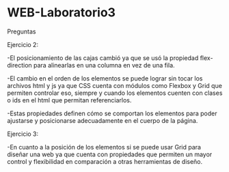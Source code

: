 # WEB-Laboratorio3

Preguntas

Ejercicio 2:

-El posicionamiento de las cajas cambió ya que se usó la propiedad flex-direction para alinearlas en una columna en vez de una fila.

-El cambio en el orden de los elementos se puede lograr sin tocar los archivos html y js ya que CSS cuenta con módulos como Flexbox y Grid que permiten controlar eso, siempre y cuando los elementos cuenten con clases o ids en el html que permitan referenciarlos.

-Estas propiedades definen cómo se comportan los elementos para poder ajustarse y posicionarse adecuadamente en el cuerpo de la página.


Ejercicio 3:

-En cuanto a la posición de los elementos si se puede usar Grid para diseñar una web ya que cuenta con propiedades que permiten un mayor control y flexibilidad en comparación a otras herramientas de diseño.
